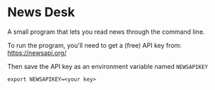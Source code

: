 # News Desk

A small program that lets you read news through the command line.

To run the program, you'll need to get a (free) API key from: https://newsapi.org/

Then save the API key as an environment variable named `NEWSAPIKEY`

`export NEWSAPIKEY=<your key>`
